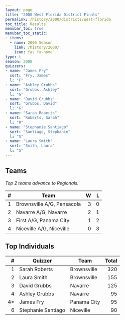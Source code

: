 ```yaml
---
layout: page
title: "2000 West Florida District Finals"
permalink: /history/2000/districts/west-florida
toc_title: Results
menubar_toc: true
menubar_toc_static:
- items:
  - name: 2000 Season
    link: /history/2000/
    icon: fas fa-home
type: t
season: 2000
quizzers:
- name: "James Fry"
  sort: "Fry, James"
  l: "F"
- name: "Ashley Grubbs"
  sort: "Grubbs, Ashley"
  l: "G"
- name: "David Grubbs"
  sort: "Grubbs, David"
  l: "G"
- name: "Sarah Roberts"
  sort: "Roberts, Sarah"
  l: "R"
- name: "Stephanie Santiago"
  sort: "Santiago, Stephanie"
  l: "S"
- name: "Laura Smith"
  sort: "Smith, Laura"
  l: "S"
---
```


## Teams

*Top 2 teams advance to Regionals.*

|    # | Team                       |    W |    L |
| ---: | -------------------------- | ---: | ---: |
|    1 | Brownsville A/G, Pensacola |    3 |    0 |
|    2 | Navarre A/G, Navarre       |    2 |    1 |
|    3 | First A/G, Panama City     |    1 |    2 |
|    4 | Niceville A/G, Niceville   |    0 |    3 |

## Top Individuals

|    # | Quizzer            | Team        | Total |
| ---: | ------------------ | ----------- | ----: |
|    1 | Sarah Roberts      | Brownsville |   320 |
|    2 | Laura Smith        | Brownsville |   155 |
|    3 | David Grubbs       | Navarre     |   125 |
|    4 | Ashley Grubbs      | Navarre     |    95 |
|   4* | James Fry          | Panama City |    95 |
|    6 | Stephanie Santiago | Niceville   |    90 |